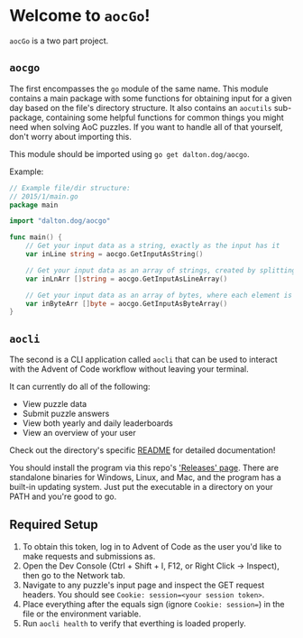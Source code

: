 # Welcome to `aocGo`!

`aocGo` is a two part project. 

## `aocgo`

The first encompasses the `go` module of the same name. This module contains a main package with some functions for obtaining input for a given day based on the file's directory structure. It also contains an `aocutils` sub-package, containing some helpful functions for common things you might need when solving AoC puzzles. If you want to handle all of that yourself, don't worry about importing this.

This module should be imported using `go get dalton.dog/aocgo`.

Example:
```go
// Example file/dir structure:
// 2015/1/main.go
package main

import "dalton.dog/aocgo"

func main() {
    // Get your input data as a string, exactly as the input has it
    var inLine string = aocgo.GetInputAsString()

    // Get your input data as an array of strings, created by splitting input on newline characters
    var inLnArr []string = aocgo.GetInputAsLineArray()

    // Get your input data as an array of bytes, where each element is a single byte of the input
    var inByteArr []byte = aocgo.GetInputAsByteArray()
}
```

## `aocli`

The second is a CLI application called `aocli` that can be used to interact with the Advent of Code workflow without leaving your terminal.

It can currently do all of the following:
- View puzzle data
- Submit puzzle answers
- View both yearly and daily leaderboards
- View an overview of your user

Check out the directory's specific [README](https://github.com/DaltonSW/aocgo/tree/main/cmd/aocli) for detailed documentation!

You should install the program via this repo's ['Releases' page](https://github.com/DaltonSW/aocgo/releases/latest). There are standalone binaries for Windows, Linux, and Mac, and the program has a built-in updating system. Just put the executable in a directory on your PATH and you're good to go.

## Required Setup

1. To obtain this token, log in to Advent of Code as the user you'd like to make requests and submissions as.  
2. Open the Dev Console (Ctrl + Shift + I, F12, or Right Click -> Inspect), then go to the Network tab.
3. Navigate to any puzzle's input page and inspect the GET request headers. You should see `Cookie: session=<your session token>`.
4. Place everything after the equals sign (ignore `Cookie: session=`) in the file or the environment variable.
5. Run `aocli health` to verify that everthing is loaded properly.

